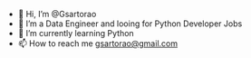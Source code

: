 - 👋 Hi, I’m @Gsartorao
- 👀 I’m a Data Engineer and looing for Python Developer Jobs
- 🌱 I’m currently learning Python
- 📫 How to reach me gsartorao@gmail.com

<!---
Gsartorao/Gsartorao is a ✨ special ✨ repository because its `README.md` (this file) appears on your GitHub profile.
You can click the Preview link to take a look at your changes.
--->
